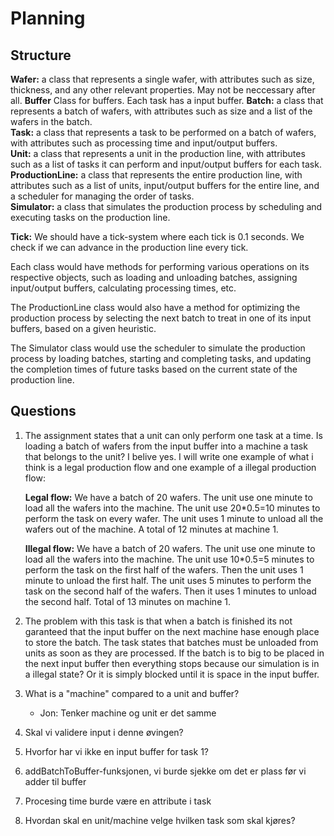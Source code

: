 # Planning
## Structure
**Wafer:** a class that represents a single wafer, with attributes such as size, thickness, and any other relevant properties. May not be neccessary after all.
**Buffer** Class for buffers. Each task has a input buffer.
**Batch:** a class that represents a batch of wafers, with attributes such as size and a list of the wafers in the batch.  
**Task:** a class that represents a task to be performed on a batch of wafers, with attributes such as processing time and input/output buffers.  
**Unit:** a class that represents a unit in the production line, with attributes such as a list of tasks it can perform and input/output buffers for each task.  
**ProductionLine:** a class that represents the entire production line, with attributes such as a list of units, input/output buffers for the entire line, and a scheduler for managing the order of tasks.  
**Simulator:** a class that simulates the production process by scheduling and executing tasks on the production line.

**Tick:** We should have a tick-system where each tick is 0.1 seconds. We check if we can advance in the production line every tick.

Each class would have methods for performing various operations on its respective objects, such as loading and unloading batches, assigning input/output buffers, calculating processing times, etc.

The ProductionLine class would also have a method for optimizing the production process by selecting the next batch to treat in one of its input buffers, based on a given heuristic.

The Simulator class would use the scheduler to simulate the production process by loading batches, starting and completing tasks, and updating the completion times of future tasks based on the current state of the production line.

## Questions
1. The assignment states that a unit can only perform one task at a time. Is loading a batch of wafers from the input buffer into a machine a task that belongs to the unit? I belive yes. I will write one example of what i think is a legal production flow and one example of a illegal production flow:

    **Legal flow:** We have a batch of 20 wafers. The unit use one minute to load all the wafers into the machine. The unit use 20*0.5=10 minutes to perform the task on every wafer. The unit uses 1 minute to unload all the wafers out of the machine. A total of 12 minutes at machine 1. 

    **Illegal flow:** We have a batch of 20 wafers. The unit use one minute to load all the wafers into the machine. The unit use 10*0.5=5 minutes to perform the task on the first half of the wafers. Then the unit uses 1 minute to unload the first half. The unit uses 5 minutes to perform the task on the second half of the wafers. Then it uses 1 minutes to unload the second half. Total of 13 minutes on machine 1.

2. The problem with this task is that when a batch is finished its not garanteed that the input buffer on the next machine hase enough place to store the batch. The task states that batches must be unloaded from units as soon as they are processed. If the batch is to big to be placed in the next input buffer then everything stops because our simulation is in a illegal state? Or it is simply blocked until it is space in the input buffer.
3. What is a "machine" compared to a unit and buffer?
    - Jon: Tenker machine og unit er det samme
4. Skal vi validere input i denne øvingen?
5. Hvorfor har vi ikke en input buffer for task 1?
6. addBatchToBuffer-funksjonen, vi burde sjekke om det er plass før vi adder til buffer
8. Procesing time burde være en attribute i task
9. Hvordan skal en unit/machine velge hvilken task som skal kjøres?


